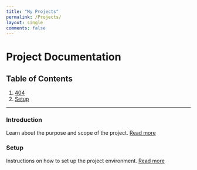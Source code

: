 ```yaml
---
title: "My Projects"
permalink: /Projects/
layout: single
comments: false
---
```


# Project Documentation

## Table of Contents

1. [404](404.md)
2. [Setup](2024-05-08-1.md)

---

### Introduction

Learn about the purpose and scope of the project.
[Read more](introduction.md)

### Setup

Instructions on how to set up the project environment.
[Read more](setup.md)
